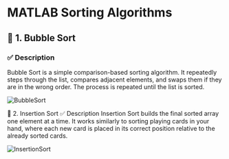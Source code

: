 # MATLAB Sorting Algorithms

## 📌 1. Bubble Sort

### ✅ Description
Bubble Sort is a simple comparison-based sorting algorithm. It repeatedly steps through the list, compares adjacent elements, and swaps them if they are in the wrong order. The process is repeated until the list is sorted.

![BubbleSort](https://github.com/user-attachments/assets/0888cd8d-c8d4-4606-ab44-faebeff7871f)

📌 2. Insertion Sort
✅ Description
Insertion Sort builds the final sorted array one element at a time. It works similarly to sorting playing cards in your hand, where each new card is placed in its correct position relative to the already sorted cards.

![InsertionSort](https://github.com/user-attachments/assets/8c331264-7937-4149-8be0-90fc84fa13ad)

